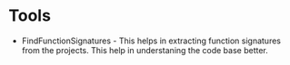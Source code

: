 # Tools

- FindFunctionSignatures - This helps in extracting function signatures from the
  projects. This help in understaning the code base better.